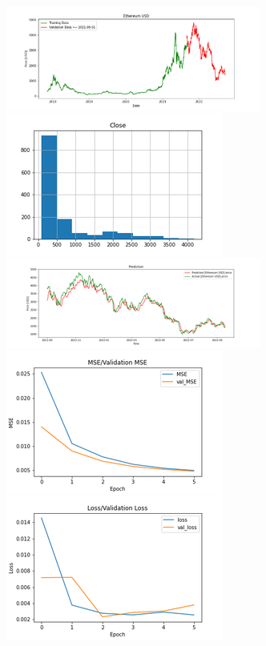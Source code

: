 ![](https://github.com/rahul2805/ML-based-stock-price-prediction/raw/master/ETH-USD_20220918_b318a440c677b07e6a9b49c2e4d17008/Ethereum%20USD_price.png)
![](https://github.com/rahul2805/ML-based-stock-price-prediction/raw/master/ETH-USD_20220918_b318a440c677b07e6a9b49c2e4d17008/Ethereum%20USD_hist.png)
![](https://github.com/rahul2805/ML-based-stock-price-prediction/raw/master/ETH-USD_20220918_b318a440c677b07e6a9b49c2e4d17008/Ethereum%20USD_prediction.png)
![](https://github.com/rahul2805/ML-based-stock-price-prediction/raw/master/ETH-USD_20220918_b318a440c677b07e6a9b49c2e4d17008/MSE.png)
![](https://github.com/rahul2805/ML-based-stock-price-prediction/raw/master/ETH-USD_20220918_b318a440c677b07e6a9b49c2e4d17008/loss.png)
